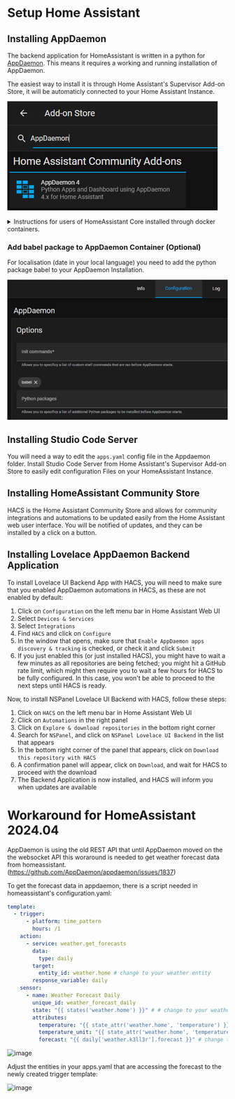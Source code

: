 # Setup Home Assistant

## Installing AppDaemon

The backend application for HomeAssistant is written in a python for [AppDaemon](https://github.com/AppDaemon/appdaemon). 
This means it requires a working and running installation of AppDaemon.

The easiest way to install it is through Home Assistant's Supervisor Add-on Store, it will be automaticly connected to your Home Assistant Instance.

![hass-add-on-store](img/hass-add-on-store.png)

<details>
<summary>Instructions for users of HomeAssistant Core installed through docker containers.</summary>

In case you have a homeassistant setup using docker cotainers and the Add-on Store is not available to you, you can follow this guide for setting up AppDaemon. https://appdaemon.readthedocs.io/en/latest/DOCKER_TUTORIAL.html
Please also pay attention to the correct volume mount for the conf folder of appdaemon, that has to point to the appdaemon folder within your homeassistant config folder.

Here is an example docker compose file for homeassistant and appdaemon:

```
version: "3.5"
services:
  homeassistant:
    image: ghcr.io/home-assistant/home-assistant:stable
    container_name: homeassistant
    network_mode: host
    volumes:
      - ./docker-data/homeassistant/:/config
      - /etc/localtime:/etc/localtime:ro
    environment:
      - TZ=Europe/Berlin
    privileged: true
    restart: unless-stopped
	
  appdaemon:
    container_name: appdaemon
    image: acockburn/appdaemon:4.2.3
    environment:
      - HA_URL=http://your-homeassistant-url:8123
      - TOKEN="xxxxxx"
    volumes:
      - /etc/localtime:/etc/localtime:ro
      - ./docker-data/homeassistant/appdaemon:/conf
    depends_on:
      - homeassistant
    restart: unless-stopped
```
</details>

### Add babel package to AppDaemon Container (Optional)

For localisation (date in your local language) you need to add the python package babel to your AppDaemon Installation.

![appdaemon-babel](img/appdaemon-babel.png)


## Installing Studio Code Server

You will need a way to edit the `apps.yaml` config file in the Appdaemon folder. 
Install Studio Code Server from Home Assistant's Supervisor Add-on Store to easily edit configuration Files on your HomeAssistant Instance.


## Installing HomeAssistant Community Store

HACS is the Home Assistant Community Store and allows for community integrations and
automations to be updated easily from the Home Assistant web user interface.
You will be notified of updates, and they can be installed by a click on a button.

## Installing Lovelace AppDaemon Backend Application

To install Lovelace UI Backend App with HACS, you will need to make sure that you enabled
AppDaemon automations in HACS, as these are not enabled by default:

1. Click on `Configuration` on the left menu bar in Home Assistant Web UI
2. Select `Devices & Services`
3. Select `Integrations`
4. Find `HACS` and click on `Configure`
5. In the window that opens, make sure that `Enable AppDaemon apps discovery & tracking`
   is checked, or check it and click `Submit`
6. If you just enabled this (or just installed HACS), you might have to wait a few minutes
   as all repositories are being fetched; you might hit a GitHub rate limit, which might
   then require you to wait a few hours for HACS to be fully configured. In this case,
   you won't be able to proceed to the next steps until HACS is ready.

Now, to install NSPanel Lovelace UI Backend with HACS, follow these steps:

1. Click on `HACS` on the left menu bar in Home Assistant Web UI
2. Click on `Automations` in the right panel
3. Click on `Explore & download repositories` in the bottom right corner
4. Search for `NSPanel`, and click on `NSPanel Lovelace UI Backend` in the list that appears
5. In the bottom right corner of the panel that appears, click on
   `Download this repository with HACS`
6. A confirmation panel will appear, click on `Download`, and wait for HACS to
   proceed with the download
7. The Backend Application is now installed, and HACS will inform you when updates are available

# Workaround for HomeAssistant 2024.04
AppDaemon is using the old REST API that until AppDaemon moved on the the websocket API this woraround is needed to get weather forecast data from homeassistant. (https://github.com/AppDaemon/appdaemon/issues/1837)

To get the forecast data in appdaemon, there is a script needed in homeassistant's configuration.yaml:

```yaml
template:
  - trigger:
      - platform: time_pattern
        hours: /1
    action:
      - service: weather.get_forecasts
        data:
          type: daily
        target:
          entity_id: weather.home # change to your weather entity
        response_variable: daily
    sensor:
      - name: Weather Forecast Daily
        unique_id: weather_forecast_daily
        state: "{{ states('weather.home') }}" # # change to your weather entity in this line
        attributes:
          temperature: "{{ state_attr('weather.home', 'temperature') }}" # change to your weather entity
          temperature_unit: "{{ state_attr('weather.home', 'temperature_unit') }}" # change to your weather entity
          forecast: "{{ daily['weather.k3ll3r'].forecast }}" # change to your weather entity
```
![image](https://github.com/joBr99/nspanel-lovelace-ui/assets/29555657/41f21db3-a6e2-4e4f-8dab-b9351ecd23e5)

Adjust the entities in your apps.yaml that are accessing the forecast to the newly created trigger template:

![image](https://github.com/joBr99/nspanel-lovelace-ui/assets/29555657/1cfd913d-88be-4cb0-9a68-0e864ee1ad4f)

